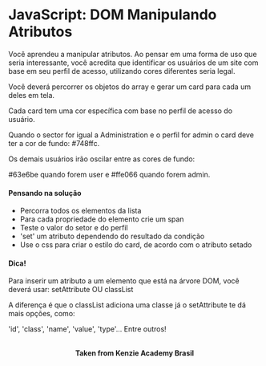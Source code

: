 <h1>JavaScript: DOM Manipulando Atributos</h1>

Você aprendeu a manipular atributos. Ao pensar em uma forma de uso que seria interessante, você acredita que identificar os usuários de um site com base em seu perfil de acesso, utilizando cores diferentes seria legal.

Você deverá percorrer os objetos do array e gerar um card para cada um deles em tela.

Cada card tem uma cor específica com base no perfil de acesso do usuário.

Quando o sector for igual a Administration e o perfil for admin o card deve ter a cor de fundo: #748ffc.

Os demais usuários irão oscilar entre as cores de fundo:

#63e6be quando forem user e #ffe066 quando forem admin.

<h4>Pensando na solução</h4>

- Percorra todos os elementos da lista
- Para cada propriedade do elemento crie um span
- Teste o valor do setor e do perfil
- 'set' um atributo dependendo do resultado da condição
- Use o css para criar o estilo do card, de acordo com o atributo setado

<h4>Dica!</h4>
Para inserir um atributo a um elemento que está na árvore DOM, você deverá usar: setAttribute  
OU  
classList

A diferença é que o classList adiciona uma classe já o setAttribute te dá mais opções, como:

'id', 'class', 'name', 'value', 'type'... Entre outros!
<br>
<br>

<p align="center"><b>Taken from Kenzie Academy Brasil</b></p>
